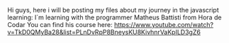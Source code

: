 Hi guys, here i will be posting my files about my journey in the javascript learning:
I´m learning with the programmer Matheus Battisti from Hora de Codar
You can find his course here: https://www.youtube.com/watch?v=TkD0QMyBa28&list=PLnDvRpP8BneysKU8KivhnrVaKpILD3gZ6
